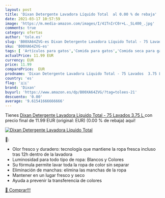 ```yaml
---
layout: post
title: 'Dixan Detergente Lavadora Líquido Total  al 0.00 % de rebaja'
date: 2021-03-17 10:57:59
image: 'https://m.media-amazon.com/images/I/41TnIrC0r+L._SL400_.jpg'
comments: true
category: ofertas
author: 'tole.es'
slug: 'B00XA64ZVG-es Dixan Detergente Lavadora Líquido Total - 75 Lavados 3.75 L'
sku: 'B00XA64ZVG-es'
tags: [ 'Artículos para gatos','Comida para gatos','Comida seca para gatos','Cuidado y limpieza del hogar','Detergente en polvo para textiles','Detergente líquido para textiles','Lavavajillas','Productos para la lavandería','Productos para mascotas','Salud y cuidado personal','detergente','dixan', ]
actualPrice: 11.99 EUR
currency: EUR
price: 11.99
comparePrice:  EUR
prodname: 'Dixan Detergente Lavadora Líquido Total - 75 Lavados  3.75 L '
country: 'es'
flag: '🇪🇸'
brand: 'Dixan'
buyurl: 'https://www.amazon.es/dp/B00XA64ZVG/?tag=tolees-21'
descuento: '0.00'
average: '9.61541666666666'
---
```


Tienes [Dixan Detergente Lavadora Líquido Total - 75 Lavados  3.75 L ](https://www.amazon.es/dp/B00XA64ZVG/?tag=tolees-21) con precio final de  11.99 EUR (original:  EUR) (0.00 %  de rebaja) aqui!

[![Dixan Detergente Lavadora Líquido Total ](https://m.media-amazon.com/images/I/41TnIrC0r+L._SL400_.jpg)](https://www.amazon.es/dp/B00XA64ZVG/?tag=tolees-21)

🔎:

- Olor fresco y duradero: tecnología que mantiene la ropa fresca incluso tras 12h dentro de la lavadora
- Luminosidad para todo tipo de ropa: Blancos y Colores
- Su fórmula permite lavar toda la ropa de color sin separar
- Eliminación de manchas: elimina las manchas de la ropa
- Mantener en un lugar fresco y seco
- Ayuda a prevenir la transferencia de colores

[🛒 Comprar!!!](https://www.amazon.es/dp/B00XA64ZVG/?tag=tolees-21)
